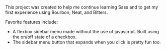 
This project was created to help me continue learning Sass and to get my first experience using Bourbon, Neat, and Bitters.

Favorite features include:
   - A flexbox sidebar menu made without the use of javascript. Built using the on/off state of a checkbox.
   - The sidebar menu button that expands when you click is pretty fun too.

